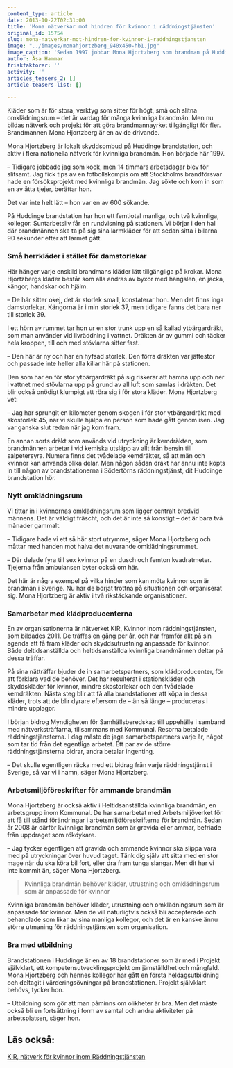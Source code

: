 ```yaml
---
content_type: article
date: 2013-10-22T02:31:00
title: 'Mona nätverkar mot hindren för kvinnor i räddningstjänsten'
original_id: 15754
slug: mona-natverkar-mot-hindren-for-kvinnor-i-raddningstjansten
image: "../images/monahjortzberg_940x450-hb1.jpg"
image_caption: 'Sedan 1997 jobbar Mona Hjortzberg som brandman på Huddinge brandstation. Här är hon på taket till en av utryckningsbilarna. '
author: Åsa Hammar
friskfaktorer: ''
activity: ''
articles_teasers_2: []
article-teasers-list: []

---
```


Kläder som är för stora, verktyg som sitter för högt, små och slitna omklädningsrum – det är vardag för många kvinnliga brandmän. Men nu bildas nätverk och projekt för att göra brandmannayrket tillgängligt för fler. Brandmannen Mona Hjortzberg är en av de drivande.

Mona Hjortzberg är lokalt skyddsombud på Huddinge brandstation, och aktiv i flera nationella nätverk för kvinnliga brandmän. Hon började här 1997.

– Tidigare jobbade jag som kock, men 14 timmars arbetsdagar blev för slitsamt. Jag fick tips av en fotbollskompis om att Stockholms brandförsvar hade en försöksprojekt med kvinnliga brandmän. Jag sökte och kom in som en av åtta tjejer, berättar hon.

Det var inte helt lätt – hon var en av 600 sökande.

På Huddinge brandstation har hon ett femtiotal manliga, och två kvinnliga, kollegor. Suntarbetsliv får en rundvisning på stationen. Vi börjar i den hall där brandmännen ska ta på sig sina larmkläder för att sedan sitta i bilarna 90 sekunder efter att larmet gått.

### Små herrkläder i stället för damstorlekar

Här hänger varje enskild brandmans kläder lätt tillgängliga på krokar. Mona Hjortzbergs kläder består som alla andras av byxor med hängslen, en jacka, kängor, handskar och hjälm.

– De här sitter okej, det är storlek small, konstaterar hon. Men det finns inga damstorlekar. Kängorna är i min storlek 37, men tidigare fanns det bara ner till storlek 39.

I ett hörn av rummet tar hon ur en stor trunk upp en så kallad ytbärgardräkt, som man använder vid livräddning i vattnet. Dräkten är av gummi och täcker hela kroppen, till och med stövlarna sitter fast.

– Den här är ny och har en hyfsad storlek. Den förra dräkten var jättestor och passade inte heller alla killar här på stationen.

Den som har en för stor ytbärgardräkt på sig riskerar att hamna upp och ner i vattnet med stövlarna upp på grund av all luft som samlas i dräkten. Det blir också onödigt klumpigt att röra sig i för stora kläder. Mona Hjortzberg vet:

– Jag har sprungit en kilometer genom skogen i för stor ytbärgardräkt med skostorlek 45, när vi skulle hjälpa en person som hade gått genom isen. Jag var ganska slut redan när jag kom fram.

En annan sorts dräkt som används vid utryckning är kemdräkten, som brandmännen arbetar i vid kemiska utsläpp av allt från bensin till salpetersyra. Numera finns det tvådelade kemdräkter, så att män och kvinnor kan använda olika delar. Men någon sådan dräkt har ännu inte köpts in till någon av brandstationerna i Södertörns räddningstjänst, dit Huddinge brandstation hör.

### Nytt omklädningsrum

Vi tittar in i kvinnornas omklädningsrum som ligger centralt bredvid männens. Det är väldigt fräscht, och det är inte så konstigt – det är bara två månader gammalt.

– Tidigare hade vi ett så här stort utrymme, säger Mona Hjortzberg och måttar med handen mot halva det nuvarande omklädningsrummet.

– Där delade fyra till sex kvinnor på en dusch och femton kvadratmeter. Tjejerna från ambulansen byter också om här.

Det här är några exempel på vilka hinder som kan möta kvinnor som är brandmän i Sverige. Nu har de börjat tröttna på situationen och organiserat sig. Mona Hjortzberg är aktiv i två rikstäckande organisationer.

### Samarbetar med klädproducenterna

En av organisationerna är nätverket KIR, Kvinnor inom räddningstjänsten, som bildades 2011. De träffas en gång per år, och har framför allt på sin agenda att få fram kläder och skyddsutrustning anpassade för kvinnor. Både deltidsanställda och heltidsanställda kvinnliga brandmännen deltar på dessa träffar.

På sina nätträffar bjuder de in samarbetspartners, som klädproducenter, för att förklara vad de behöver. Det har resulterat i stationskläder och skyddskläder för kvinnor, mindre skostorlekar och den tvådelade kemdräkten. Nästa steg blir att få alla brandstationer att köpa in dessa kläder, trots att de blir dyrare eftersom de – än så länge – produceras i mindre upplagor.

I början bidrog Myndigheten för Samhällsberedskap till uppehälle i samband med nätverksträffarna, tillsammans med Kommunal. Resorna betalade räddningstjänsterna. I dag måste de jaga samarbetspartners varje år, något som tar tid från det egentliga arbetet. Ett par av de större räddningstjänsterna bidrar, andra betalar ingenting.

– Det skulle egentligen räcka med ett bidrag från varje räddningstjänst i Sverige, så var vi i hamn, säger Mona Hjortzberg.

### Arbetsmiljöföreskrifter för ammande brandmän

Mona Hjortzberg är också aktiv i Heltidsanställda kvinnliga brandmän, en arbetsgrupp inom Kommunal. De har samarbetat med Arbetsmiljöverket för att få till stånd förändringar i arbetsmiljöföreskrifterna för brandmän. Sedan år 2008 är därför kvinnliga brandmän som är gravida eller ammar, befriade från uppdraget som rökdykare.

– Jag tycker egentligen att gravida och ammande kvinnor ska slippa vara med på utryckningar över huvud taget. Tänk dig själv att sitta med en stor mage när du ska köra bil fort, eller dra fram tunga slangar. Men dit har vi inte kommit än, säger Mona Hjortzberg.

> Kvinnliga brandmän behöver kläder, utrustning och omklädningsrum som är anpassade för kvinnor

Kvinnliga brandmän behöver kläder, utrustning och omklädningsrum som är anpassade för kvinnor. Men de vill naturligtvis också bli accepterade och behandlade som likar av sina manliga kollegor, och det är en kanske ännu större utmaning för räddningstjänsten som organisation.

### Bra med utbildning

Brandstationen i Huddinge är en av 18 brandstationer som är med i Projekt självklart, ett kompetensutvecklingsprojekt om jämställdhet och mångfald. Mona Hjortzberg och hennes kollegor har gått en första heldagsutbildning och deltagit i värderingsövningar på brandstationen. Projekt självklart behövs, tycker hon.

– Utbildning som gör att man påminns om olikheter är bra. Men det måste också bli en fortsättning i form av samtal och andra aktiviteter på arbetsplatsen, säger hon.

Läs också:
----------

[KIR, nätverk för kvinnor inom Räddningstjänsten](http://www.kirtj.se/ "KIR, nätverk för kvinnor inom Räddningstjänsten")

